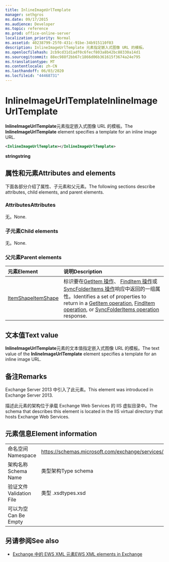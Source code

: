 ```yaml
---
title: InlineImageUrlTemplate
manager: sethgros
ms.date: 09/17/2015
ms.audience: Developer
ms.topic: reference
ms.prod: office-online-server
localization_priority: Normal
ms.assetid: 40238799-25f0-431c-91be-34b915110f03
description: InlineImageUrlTemplate 元素指定嵌入式图像 URL 的模板。
ms.openlocfilehash: 2cb9cd31d1adf0c6fecf803a8b42bc88330a14d1
ms.sourcegitcommit: 88ec988f2bb67c1866d06b361615f3674a24e795
ms.translationtype: MT
ms.contentlocale: zh-CN
ms.lasthandoff: 06/03/2020
ms.locfileid: "44468731"
---
```

# <a name="inlineimageurltemplate"></a><span data-ttu-id="8aab0-103">InlineImageUrlTemplate</span><span class="sxs-lookup"><span data-stu-id="8aab0-103">InlineImageUrlTemplate</span></span>

<span data-ttu-id="8aab0-104">**InlineImageUrlTemplate**元素指定嵌入式图像 URL 的模板。</span><span class="sxs-lookup"><span data-stu-id="8aab0-104">The **InlineImageUrlTemplate** element specifies a template for an inline image URL.</span></span> 
  
```XML
<InlineImageUrlTemplate></InlineImageUrlTemplate>
```

 <span data-ttu-id="8aab0-105">**string**</span><span class="sxs-lookup"><span data-stu-id="8aab0-105">**string**</span></span>
## <a name="attributes-and-elements"></a><span data-ttu-id="8aab0-106">属性和元素</span><span class="sxs-lookup"><span data-stu-id="8aab0-106">Attributes and elements</span></span>

<span data-ttu-id="8aab0-107">下面各部分介绍了属性、子元素和父元素。</span><span class="sxs-lookup"><span data-stu-id="8aab0-107">The following sections describe attributes, child elements, and parent elements.</span></span>
  
### <a name="attributes"></a><span data-ttu-id="8aab0-108">Attributes</span><span class="sxs-lookup"><span data-stu-id="8aab0-108">Attributes</span></span>

<span data-ttu-id="8aab0-109">无。</span><span class="sxs-lookup"><span data-stu-id="8aab0-109">None.</span></span>
  
### <a name="child-elements"></a><span data-ttu-id="8aab0-110">子元素</span><span class="sxs-lookup"><span data-stu-id="8aab0-110">Child elements</span></span>

<span data-ttu-id="8aab0-111">无。</span><span class="sxs-lookup"><span data-stu-id="8aab0-111">None.</span></span>
  
### <a name="parent-elements"></a><span data-ttu-id="8aab0-112">父元素</span><span class="sxs-lookup"><span data-stu-id="8aab0-112">Parent elements</span></span>

|<span data-ttu-id="8aab0-113">**元素**</span><span class="sxs-lookup"><span data-stu-id="8aab0-113">**Element**</span></span>|<span data-ttu-id="8aab0-114">**说明**</span><span class="sxs-lookup"><span data-stu-id="8aab0-114">**Description**</span></span>|
|:-----|:-----|
|[<span data-ttu-id="8aab0-115">ItemShape</span><span class="sxs-lookup"><span data-stu-id="8aab0-115">ItemShape</span></span>](itemshape.md) <br/> |<span data-ttu-id="8aab0-116">标识要在[GetItem 操作](getitem-operation.md)、 [FindItem 操作](finditem-operation.md)或[SyncFolderItems 操作](syncfolderitems-operation.md)响应中返回的一组属性。</span><span class="sxs-lookup"><span data-stu-id="8aab0-116">Identifies a set of properties to return in a [GetItem operation](getitem-operation.md), [FindItem operation](finditem-operation.md), or [SyncFolderItems operation](syncfolderitems-operation.md) response.</span></span>  <br/> |
   
## <a name="text-value"></a><span data-ttu-id="8aab0-117">文本值</span><span class="sxs-lookup"><span data-stu-id="8aab0-117">Text value</span></span>

<span data-ttu-id="8aab0-118">**InlineImageUrlTemplate**元素的文本值指定嵌入式图像 URL 的模板。</span><span class="sxs-lookup"><span data-stu-id="8aab0-118">The text value of the **InlineImageUrlTemplate** element specifies a template for an inline image URL.</span></span> 
  
## <a name="remarks"></a><span data-ttu-id="8aab0-119">备注</span><span class="sxs-lookup"><span data-stu-id="8aab0-119">Remarks</span></span>

<span data-ttu-id="8aab0-120">Exchange Server 2013 中引入了此元素。</span><span class="sxs-lookup"><span data-stu-id="8aab0-120">This element was introduced in Exchange Server 2013.</span></span>
  
<span data-ttu-id="8aab0-121">描述此元素的架构位于承载 Exchange Web Services 的 IIS 虚拟目录中。</span><span class="sxs-lookup"><span data-stu-id="8aab0-121">The schema that describes this element is located in the IIS virtual directory that hosts Exchange Web Services.</span></span>
  
## <a name="element-information"></a><span data-ttu-id="8aab0-122">元素信息</span><span class="sxs-lookup"><span data-stu-id="8aab0-122">Element information</span></span>

|||
|:-----|:-----|
|<span data-ttu-id="8aab0-123">命名空间</span><span class="sxs-lookup"><span data-stu-id="8aab0-123">Namespace</span></span>  <br/> |https://schemas.microsoft.com/exchange/services/2006/types  <br/> |
|<span data-ttu-id="8aab0-124">架构名称</span><span class="sxs-lookup"><span data-stu-id="8aab0-124">Schema Name</span></span>  <br/> |<span data-ttu-id="8aab0-125">类型架构</span><span class="sxs-lookup"><span data-stu-id="8aab0-125">Type schema</span></span>  <br/> |
|<span data-ttu-id="8aab0-126">验证文件</span><span class="sxs-lookup"><span data-stu-id="8aab0-126">Validation File</span></span>  <br/> |<span data-ttu-id="8aab0-127">类型 .xsd</span><span class="sxs-lookup"><span data-stu-id="8aab0-127">types.xsd</span></span>  <br/> |
|<span data-ttu-id="8aab0-128">可以为空</span><span class="sxs-lookup"><span data-stu-id="8aab0-128">Can Be Empty</span></span>  <br/> ||
   
## <a name="see-also"></a><span data-ttu-id="8aab0-129">另请参阅</span><span class="sxs-lookup"><span data-stu-id="8aab0-129">See also</span></span>



- [<span data-ttu-id="8aab0-130">Exchange 中的 EWS XML 元素</span><span class="sxs-lookup"><span data-stu-id="8aab0-130">EWS XML elements in Exchange</span></span>](ews-xml-elements-in-exchange.md)

